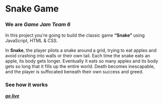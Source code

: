 # Snake Game

### We are *Game Jam Team 6*

In this project you’re going to build the classic game **“Snake”** using JavaScript, HTML & CSS.

In **Snake**, the player pilots a snake around a grid, trying to eat apples and avoid crashing into walls or their own tail. Each time the snake eats an apple, its body gets longer. Eventually it eats so many apples and its body gets so long that it fills up the entire world. Death becomes inescapable, and the player is suffocated beneath their own success and greed.


### See how it works
[***go live***](https://shticrina.github.io/snake-game-team6/)
